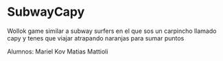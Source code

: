 # SubwayCapy
Wollok game similar a subway surfers en el que sos un carpincho llamado capy y tenes que viajar atrapando naranjas para sumar puntos

Alumnos:
Mariel Kov
Matias Mattioli
